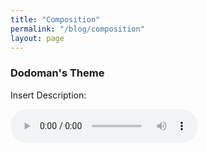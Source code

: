 ```yaml
---
title: "Composition"
permalink: "/blog/composition"
layout: page
---
```



### Dodoman's Theme

<body>
  <p>Insert Description:</p>
  <audio controls>
    <source src="/assets/audio/dodoman_theme.mp3" type="audio/mpeg">
    Your browser does not support the audio element.
  </audio>
</body>
</html>